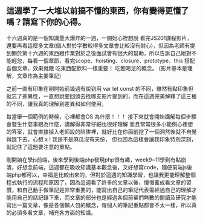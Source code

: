 ## 這週學了一大堆以前搞不懂的東西，你有變得更懂了嗎？請寫下你的心得。

十六週真的是一個知識量大爆炸的一週，一開始心裡想說 看完JS201課程影片，還要再看這麼多文章(個人對於字數較得多文章會比較沒有耐心)，但因為老師有提到關於第十六週的東西跟作業對於之後面試會有很大的幫助，所以告訴自己絕對不能輕忽，每看一個章節，看完scope、hoisting、closure、prototype、this 搭配各個文章，效果就跟 吃東西配飲料一樣重要！ 吃飽喝足的概念。
(影片基本是理解，文章作為主要筆記)


之前一直有印象在剛開始前幾週有說到用 var let const 的不同，雖然有點印象但就忘了差異性，一直想說要回頭去找哪支影片提到的，而在這週完美解釋了這三種的不同，讓我真的理解到差異和如何使用，


每當舉一個範例的時候，心裡都會OS 為什麼！！！
接下來就會開始講解每個步驟會發生什麼事跟為什麼，講解得非常仔細也很好理解
而且常常很多小範例心裡想的答案，就會直接掉入老師設的陷阱裡，就好比在你面前挖了一個洞然後就不自覺得跳下去，心想 x ! 我是不是麻瓜沒有天份， 但也因為這樣會讓我印象特別深刻，就記住了這題要注意的重點。

剛開始在學js前端，後來學到後端php發現php很有趣，week9~11學到有點崩潰，好想念前端，這週都在吸收知識基本觀念後，又好想寫code，隨便前端js後端php都可以，幸福是比較出來的，但對於這週的知識學習，也讓我更能理解整個程式執行的流程和原因了，因為這週看了許多的文章以後，慢慢養成看文章的習慣，和自己動手做筆記是非常重要的，能寫出自己的筆記代表需經過自己的理解才能用自己的話記錄下來，而文章的部分也是經過各個前輩們無數的閱讀及研究才能寫出一篇文章，像是各個懶人包的概念，每個人的筆記重點都會不太一樣，所以真的必須多看文章，補充各方面的知識。